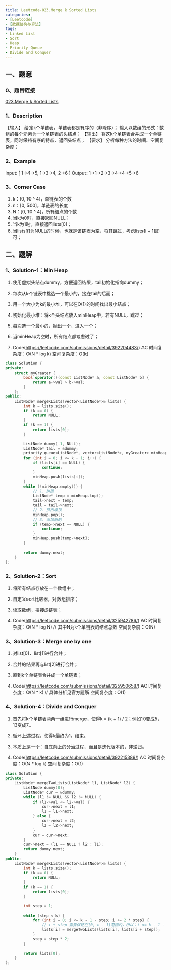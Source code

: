 ```yaml
---
title: Leetcode-023.Merge k Sorted Lists
categories: 
- [Leetcode]
- [数据结构与算法]
tags: 
- Linked List
- Sort
- Heap
- Priority Queue
- Divide and Conquer
---
```


## 一、题意

### 0、题目链接
[023.Merge k Sorted Lists](https://leetcode.com/problems/merge-k-sorted-lists/)

### 1、Description
【输入】
给定k个单链表，单链表都是有序的（非降序）；
输入以数组的形式：数组的每个元素为一个单链表的头结点；
【输出】
将这k个单链表合并成一个单链表，同时保持有序的特点，返回头结点；
【要求】
分析每种方法的时间、空间复杂度；

### 2、Example
Input: 
[
  1->4->5,
  1->3->4,
  2->6
]
Output: 1->1->2->3->4->4->5->6


<!-- more -->

### 3、Corner Case
1. k：[0, 10 ^ 4]，单链表的个数
2. n：[0, 500]，单链表的长度
3. N：[0, 10 ^ 4]，所有结点的个数
4. 当k为0时，直接返回NULL；
5. 当k为1时，直接返回lists[0]；
6. 当lists[i]为NULL的时候，也就是该链表为空，将其跳过，考虑lists[i + 1]即可；

## 二、题解

### 1、Solution-1：Min Heap
1. 使用虚拟头结点dummy，方便返回结果，tail初始化指向dummy；

2. 每次从k个链表中挑选一个最小的，接在tail的后面；

3. 用一个大小为k的最小堆，可以在O(1)的时间找出最小结点；

4. 初始化最小堆：将k个头结点放入minHeap中，若有NULL，跳过；

5. 每次选一个最小的，抛出一个，进入一个；

6. 当minHeap为空时，所有结点都考虑过了；

7. Code(https://leetcode.com/submissions/detail/392204483/)
AC
时间复杂度：O(N * log k)
空间复杂度：O(k)
```C++
class Solution {
private:
    struct myGreater {
        bool operator()(const ListNode* a, const ListNode* b) {
            return a->val > b->val;
        }
    };
public:
    ListNode* mergeKLists(vector<ListNode*>& lists) {
        int k = lists.size();
        if (k == 0) {
            return NULL;
        }
        if (k == 1) {
            return lists[0];
        }
        
        ListNode dummy(-1, NULL);
        ListNode* tail = &dummy;
        priority_queue<ListNode*, vector<ListNode*>, myGreater> minHeap;
        for (int i = 0; i <= k - 1; i++) {
            if (lists[i] == NULL) {
                continue;
            }
            minHeap.push(lists[i]);
        }
        while (!minHeap.empty()) {
            // 1. 拼接
            ListNode* temp = minHeap.top();
            tail->next = temp;
            tail = tail->next;
            // 2. 挤出堆顶
            minHeap.pop();
            // 3. 添加新的
            if (temp->next == NULL) {
                continue;
            }
            minHeap.push(temp->next);
        }
        
        return dummy.next;
    }
};
```

### 2、Solution-2：Sort
1. 将所有结点存放在一个数组中；

2. 自定义sort比较器，对数组排序；

3. 读取数组，拼接成链表；

4. Code(https://leetcode.com/submissions/detail/325942786/)
AC
时间复杂度：O(N * log N)   // 其中N为k个单链表的结点总数
空间复杂度：O(N)

### 3、Solution-3：Merge one by one
1. 对list[0]、list[1]进行合并；

2. 合并的结果再与list[2]进行合并；

3. 直到k个单链表合并成一个单链表；

4. Code(https://leetcode.com/submissions/detail/325950658/)
AC
时间复杂度：O(N * k)   // 具体分析见官方题解
空间复杂度：O(1)

### 4、Solution-4：Divide and Conquer
1. 首先将k个单链表两两一组进行merge，使得k = (k + 1) / 2；例如10变成5，13变成7。

2. 循环上述过程，使得k最终为1。结束。

3. 本质上是一个：自底向上的分治过程，而且是迭代版本的，非递归。

4. Code(https://leetcode.com/submissions/detail/392215389/)
AC
时间复杂度：O(N * log k)
空间复杂度：O(1)
```C++
class Solution {
private:
    ListNode* mergeTwoLists(ListNode* l1, ListNode* l2) {
        ListNode dummy(0);
        ListNode* cur = &dummy;
        while (l1 != NULL && l2 != NULL) {
            if (l1->val <= l2->val) {
                cur->next = l1;
                l1 = l1->next;
            } else {
                cur->next = l2;
                l2 = l2->next;
            }
            cur = cur->next;
        }
        cur->next = (l1 == NULL ? l2 : l1);
        return dummy.next;
    }
public:
    ListNode* mergeKLists(vector<ListNode*>& lists) {
        int k = lists.size();
        if (k == 0) {
            return NULL;
        }
        if (k == 1) {
            return lists[0];
        }
        
        int step = 1;
        
        while (step < k) {
            for (int i = 0; i <= k - 1 - step; i += 2 * step) {
                // i + step 需要保证在[0, n - 1]范围内，所以：i <= k - 1 - step
                lists[i] = mergeTwoLists(lists[i], lists[i + step]);
            }
            step = step * 2;
        }
        
        return lists[0];
    }
};
```
